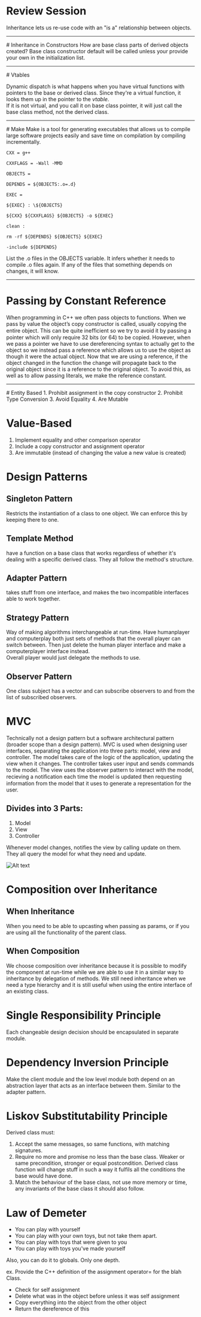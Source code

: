 # Review Session
Inheritance lets us re-use code with an "is a" relationship between objects.  
<hr>
# Inheritance in Constructors
How are base class parts of derived objects created?  
Base class constructor default will be called unless your provide your own in the initialization list.
<hr>
# Vtables  

Dynamic dispatch is what happens when you have virtual functions with pointers to the base or derived class. Since they're a virtual function, it looks them up in the pointer to the *vtable*.  
If it is not virtual, and you call it on base class pointer, it will just call the base class method, not the derived class.
<hr>
# Make
Make is a tool for generating executables that allows us to compile large
software projects easily and save time on compilation by compiling
incrementally.  

	CXX = g++  

	CXXFLAGS = -Wall -MMD  

	OBJECTS =  

	DEPENDS = ${OBJECTS:.o=.d}  

	EXEC =  

	${EXEC} : \${OBJECTS}  

	${CXX} ${CXXFLAGS} ${OBJECTS} -o ${EXEC}  

	clean :  

	rm -rf ${DEPENDS} ${OBJECTS} ${EXEC}  

	-include ${DEPENDS}

List the .o files in the OBJECTS variable. It infers whether it needs to compile .o files again. If any of the files that something depends on changes, it will know. 
<hr>

# Passing by Constant Reference

When programming in C++ we often pass objects to functions. When we
pass by value the object’s copy constructor is called, usually copying the
entire object. This can be quite ineﬃcient so we try to avoid it by passing
a pointer which will only require 32 bits (or 64) to be copied. However,
when we pass a pointer we have to use dereferencing syntax to actually
get to the object so we instead pass a reference which allows us to use the
object as though it were the actual object. Now that we are using a
reference, if the object changed in the function the change will propagate
back to the original object since it is a reference to the original object. To
avoid this, as well as to allow passing literals, we make the reference
constant.

<hr>
# Entity Based
1. Prohibit assignment in the copy constructor
2. Prohibit Type Conversion
3. Avoid Equality
4. Are Mutable

# Value-Based
1. Implement equality and other comparison operator
2. Include a copy constructor and assignment operator
3. Are immutable (instead of changing the value a new value is created)

# Design Patterns  
## Singleton Pattern
Restricts the instantiation of a class to one object. We can enforce this by keeping there to one.  

## Template Method
have a function on a base class that works regardless of whether it's dealing with a specific derived class. They all follow the method's structure.  

## Adapter Pattern
takes stuff from one interface, and makes the two incompatible interfaces able to work together.
## Strategy Pattern
Way of making algorithms interchangeable at run-time. Have humanplayer and computerplay both just sets of methods that the overall player can switch between. Then just delete the human player interface and make a computerplayer interface instead.  
Overall player would just delegate the methods to use.

## Observer Pattern
One class subject has a vector and can subscribe observers to and from the list of subscribed observers.

# MVC
Technically not a design pattern but a software architectural pattern
(broader scope than a design pattern). MVC is used when designing user
interfaces, separating the application into three parts: model, view and
controller. The model takes care of the logic of the application, updating
the view when it changes. The controller takes user input and sends
commands to the model. The view uses the observer pattern to interact
with the model, recieving a notiﬁcation each time the model is updated
then requesting information from the model that it uses to generate a
representation for the user.  

## Divides into 3 Parts: 
1. Model
2. View
3. Controller

Whenever model changes, notifies the view by calling update on them. They all query the model for what they need and update.

![Alt text](/home/vingilot/coding/school/2B/Notes/CS247/strategy.png)

# Composition over Inheritance
## When Inheritance
When you need to be able to upcasting when passing as params, or if you are using all the functionality of the parent class.  

## When Composition  
We choose composition over inheritance because it is possible to modify
the component at run-time while we are able to use it in a similar way to
inheritance by delegation of methods. We still need inheritance when we
need a type hierarchy and it is still useful when using the entire interface
of an existing class.
# Single Responsibility Principle
Each changeable design decision should be encapsulated in separate module.  

# Dependency Inversion Principle
Make the client module and the low level module both depend on an abstraction layer that acts as an interface between them. Similar to the adapter pattern.

# Liskov Substitutability Principle
Derived class must:
1. Accept the same messages, so same functions, with matching signatures.
2. Require no more and promise no less than the base class. Weaker or same precondition, stronger or equal postcondition. Derived class function will change stuff in such a way it fulfils all the conditions the base would have done.  
3. Match the behaviour of the base class, not use more memory or time, any invariants of the base class it should also follow.

# Law of Demeter
* You can play with yourself
* You can play with your own toys, but not take them apart.
* You can play with toys that were given to you
* You can play with toys you've made yourself

Also, you can do it to globals. Only one depth.

ex. Provide the C++ definition of the assignment operator= for the blah Class.  

* Check for self assignment
* Delete what was in the object before unless it was self assignment
* Copy everything into the object from the other object
* Return the dereference of this


